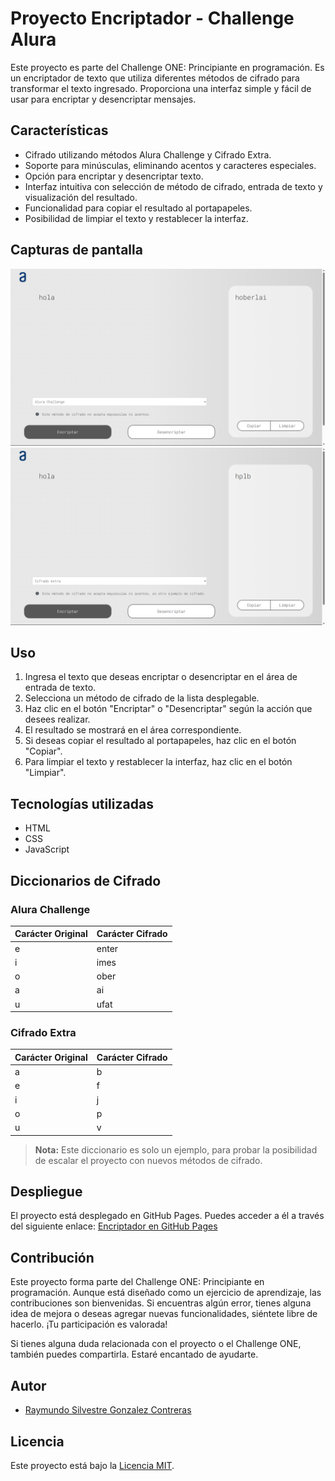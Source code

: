 # Proyecto Encriptador - Challenge Alura

Este proyecto es parte del Challenge ONE: Principiante en programación. Es un encriptador de texto que utiliza diferentes métodos de cifrado para transformar el texto ingresado. Proporciona una interfaz simple y fácil de usar para encriptar y desencriptar mensajes.

## Características

- Cifrado utilizando métodos Alura Challenge y Cifrado Extra.
- Soporte para minúsculas, eliminando acentos y caracteres especiales.
- Opción para encriptar y desencriptar texto.
- Interfaz intuitiva con selección de método de cifrado, entrada de texto y visualización del resultado.
- Funcionalidad para copiar el resultado al portapapeles.
- Posibilidad de limpiar el texto y restablecer la interfaz.

## Capturas de pantalla

![Captura de pantalla 1](screenshots/Alura.png)
![Captura de pantalla 2](screenshots/Extra.png)

## Uso

1. Ingresa el texto que deseas encriptar o desencriptar en el área de entrada de texto.
2. Selecciona un método de cifrado de la lista desplegable.
3. Haz clic en el botón "Encriptar" o "Desencriptar" según la acción que desees realizar.
4. El resultado se mostrará en el área correspondiente.
5. Si deseas copiar el resultado al portapapeles, haz clic en el botón "Copiar".
6. Para limpiar el texto y restablecer la interfaz, haz clic en el botón "Limpiar".

## Tecnologías utilizadas

- HTML
- CSS
- JavaScript

## Diccionarios de Cifrado

### Alura Challenge

| Carácter Original | Carácter Cifrado |
|------------------|-----------------|
| e                | enter           |
| i                | imes            |
| o                | ober            |
| a                | ai              |
| u                | ufat            |

### Cifrado Extra

| Carácter Original | Carácter Cifrado |
|------------------|-----------------|
| a                | b               |
| e                | f               |
| i                | j               |
| o                | p               |
| u                | v               |

> **Nota:** Este diccionario es solo un ejemplo, para probar la posibilidad de escalar el proyecto con nuevos métodos de cifrado.
## Despliegue

El proyecto está desplegado en GitHub Pages. Puedes acceder a él a través del siguiente enlace: [Encriptador en GitHub Pages](https://RaymundoSGlz.github.io/encriptador)

## Contribución

Este proyecto forma parte del Challenge ONE: Principiante en programación. Aunque está diseñado como un ejercicio de aprendizaje, las contribuciones son bienvenidas. Si encuentras algún error, tienes alguna idea de mejora o deseas agregar nuevas funcionalidades, siéntete libre de hacerlo. ¡Tu participación es valorada!

Si tienes alguna duda relacionada con el proyecto o el Challenge ONE, también puedes compartirla. Estaré encantado de ayudarte.

## Autor

- [Raymundo Silvestre Gonzalez Contreras](https://github.com/RaymundoSGlz)

## Licencia

Este proyecto está bajo la [Licencia MIT](LICENSE).
